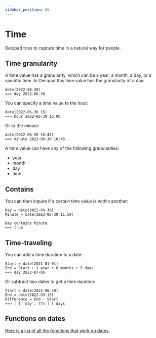 ```yaml
---
sidebar_position: 65
---
```


# Time

Decipad tries to capture time in a natural way for people.

## Time granularity

A time value has a granularity, which can be a year, a month, a day, or a specific time. In Decipad this time value has the granularity of a day:

```deci live
date(2022-06-30)
==> day 2022-06-30
```

You can specify a time value to the hour:

```deci live
date(2022-06-30 16)
==> hour 2022-06-30 16:00
```

Or to the minute:

```deci live
date(2022-06-30 16:45)
==> minute 2022-06-30 16:45
```

A time value can have any of the following granularities:

- year
- month
- day
- time

## Contains

You can then inquire if a certain time value is within another:

```deci live
Day = date(2022-06-30)
Minute = date(2022-06-30 11:59)

Day contains Minute
==> true
```

## Time-traveling

You can add a time duration to a date:

```deci live
Start = date(2021-01-01)
End = Start + 1 year + 6 months + 5 days
==> day 2022-07-06
```

Or subtract two dates to get a time duration:

```deci live
Start = date(2022-06-30)
End = date(2022-09-15)
Difference = End - Start
==> [ [ 'day', 77n ] ] days
```

## Functions on dates

[Here is a list of all the functions that work on dates](/docs/docs/language/built-in-functions/functions-for-dates).
